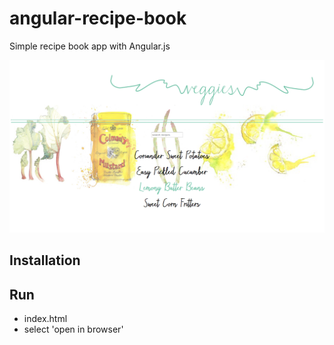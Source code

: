 # angular-recipe-book

Simple recipe book app with Angular.js

![screenshot](https://github.com/hannahy2014/angular-recipe-book/blob/master/screenshots/main.png?raw=true)

## Installation

## Run

* index.html
* select 'open in browser'

